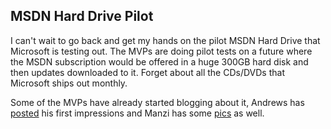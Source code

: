 ## MSDN Hard Drive Pilot

<P>I can't wait to go back and get my hands on the pilot MSDN Hard Drive that Microsoft is testing out. The MVPs are doing pilot tests on a future where the MSDN subscription would be offered in a huge 300GB hard disk and then updates downloaded to it. Forget about all the CDs/DVDs that Microsoft ships out monthly.</P>
<P>Some of the MVPs have already started blogging about it,&nbsp;Andrews has <A href="http://blogs.vbcity.com/shandy/archive/2005/02/13/1056.aspx">posted</A> his first impressions and Manzi has some <A href="http://manzi.weblogs.us/archives/025380.html">pics</A> as well.</P>